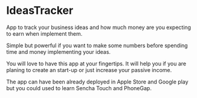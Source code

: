 IdeasTracker
============

App to track your business ideas and how much money are you expecting to earn when implement them.

Simple but powerful if you want to make some numbers before spending time and money implementing your ideas.

You will love to have this app at your fingertips. It will help you if you are planing to create an start-up or just increase your passive income.

The app can have been already deployed in Apple Store and Google play but you could used to learn Sencha Touch and PhoneGap.